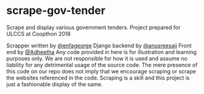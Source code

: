 # scrape-gov-tender
Scrape and display various government tenders. Project prepared for ULCCS at Coopthon 2018

Scrapper written by [@enfageorge](https://github.com/enfageorge)
Django backend by [@anusreesaji](https://github.com/anusreesaji)
Front end by [@Adheetha](https://github.com/AdheethaOv)
Any code provided in here is for illustration and learning purposes only. We are not responsible for how it is used and assume no liability for any detrimental usage of the source code. The mere presence of this code on our repo does not imply that we encourage scraping or scrape the websites referenced in the code. Scraping is a skill and this project is just a fashionable display of the same. 

